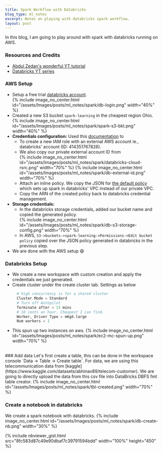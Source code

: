 ```yaml
---
title: Spark Workflow with Databricks
blog_type: ml_notes
excerpt: Notes on playing with databricks spark workflow.
layout: post
---
```



In this blog, I am going to play around with spark with databricks running on AWS.

### Resources and Credits
- [Abdul Zedan's wonderful YT tutorial](https://www.youtube.com/watch?v=Ocdv0Z4rwTQ)
- [Databricks YT series](https://youtu.be/TeFXA2imXCs)


### AWS Setup
- Setup a free trial [databricks account](https://www.databricks.com/try-databricks).<br/>
{% include image_no_center.html id="/assets/Images/posts/ml_notes/spark/db-login.png" width="40%" %}
- Created a new S3 bucket `spark-learning` in the cheapest region Ohio.
{% include image_no_center.html id="/assets/Images/posts/ml_notes/spark/spark-s3-bkt.png" width="40%" %}
- **Credentials configuration:** Used this [documentation](https://docs.databricks.com/administration-guide/account-api/iam-role.html) to
  * To create a new IAM role with an external AWS account ie., databricks' account (ID: 414351767826).
  * We also copy our private external account ID from <br/>
    {% include image_no_center.html id="/assets/Images/posts/ml_notes/spark/databricks-cloud-rsrc.png" width="70%" %}
    {% include image_no_center.html id="/assets/Images/posts/ml_notes/spark/db-external-id.png" width="70%" %}
  * Attach an inline policy. We copy the JSON for [the default policy](https://docs.databricks.com/administration-guide/account-api/iam-role.html#default-policy) 
  which sets up spark in databricks' VPC instead of our private VPC.
  * Copy the ARN of the created policy back to databricks credential management.
- **Storage credentials:**
  * In the databricks storage credentials, added our bucket name and copied the generated policy.<br/>
    {% include image_no_center.html id="/assets/Images/posts/ml_notes/spark/db-s3-storage-config.png" width="70%" %}
  * In AWS, `S3->buckets->spark-learning->Permissions->Edit bucket policy` copied over the
  JSON policy generated in databricks in the previous step.
- We are done with the AWS setup 😄

### Databricks Setup
- We create a new workspace with custom creation and apply the credentials we just generated.
- Create cluster under the create cluster tab. Settings as below
  ``` python
    # high concurrency is for a shared cluster
    Cluster Mode = Standard
    # Turn off Autopilot
    Terminate after = 15 mins
    # 10 cents an hour. Cheapest I can find.
    Worker, Driver Type = m6gd.large
    Num workers = 1 
  ```
- This spun up two instances on aws.
    {% include image_no_center.html id="/assets/Images/posts/ml_notes/spark/ec2-mc-spun-up.png" width="70%" %}
<br/>
### Add data
Let's first create a table, this can be done in the workspace console
`Data -> Table -> Create table`. For data, we are using this telecommunication data from
[kaggle](https://www.kaggle.com/datasets/abhinav89/telecom-customer). We are going
to directly upload the data from this csv file into DataBricks DBFS fmt table creator.
    {% include image_no_center.html id="/assets/Images/posts/ml_notes/spark/tbl-created.png" width="70%" %}
<br/>

### Create a notebook in databricks
We create a spark notebook with databricks.
    {% include image_no_center.html id="/assets/Images/posts/ml_notes/spark/db-create-nb.png" width="30%" %}

{% include nbviewer_gist.html src="8fc583d87c49e90dbaf7c39791594bdd" width="100%" height="450" %}
